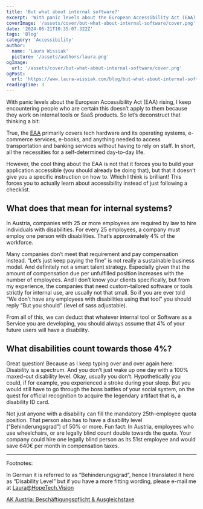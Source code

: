 ```yaml
---
title: 'But what about internal software?'
excerpt: 'With panic levels about the European Accessibility Act (EAA) rising, I keep encountering people who are certain this doesn’t apply to them because they work on internal tools ...'
coverImage: '/assets/cover/but-what-about-internal-software/cover.png'
date: '2024-06-21T10:35:07.322Z'
tags: 'Blog'
category: 'Accessibility'
author:
  name: 'Laura Wissiak'
  picture: '/assets/authors/laura.png'
ogImage:
  url: '/assets/cover/but-what-about-internal-software/cover.png'
ogPost:
  url: 'https://www.laura-wissiak.com/blog/but-what-about-internal-software'
readingTime: 3
---
```


With panic levels about the European Accessibility Act (EAA) rising, I keep encountering people who are certain this doesn’t apply to them because they work on internal tools or SaaS products. So let’s deconstruct that thinking a bit:

True, the [EAA](https://ec.europa.eu/social/main.jsp?catId=1202) primarily covers tech hardware and its operating systems, e-commerce services, e-books, and anything needed to access transportation and banking services without having to rely on staff. In short, all the necessities for a self-determined day-to-day life.

However, the cool thing about the EAA is not that it forces you to build your application accessible (you should already be doing that), but that it doesn’t give you a specific instruction on how to. Which I think is brilliant! This forces you to actually learn about accessibility instead of just following a checklist.

## What does that mean for internal systems?

In Austria, companies with 25 or more employees are required by law to hire individuals with disabilities. For every 25 employees, a company must employ one person with disabilities. That’s approximately 4% of the workforce.

Many companies don’t meet that requirement and pay compensation instead. “Let’s just keep paying the fine” is not really a sustainable business model. And definitely not a smart talent strategy. Especially given that the amount of compensation due per unfulfilled position increases with the number of employees. And I don’t know your clients specifically, but from my experience, the companies that need custom-tailored software or tools strictly for internal use, are usually not that small. So if you are ever told “We don’t have any employees with disabilities using that tool” you should reply “But you should” (level of sass adjustable).

From all of this, we can deduct that whatever internal tool or Software as a Service you are developing, you should always assume that 4% of your future users will have a disability.

## What disabilities count towards those 4%?

Great question! Because as I keep typing over and over again here: Disability is a spectrum. And you don’t just wake up one day with a 100% maxed-out disability level. Okay, usually you don’t. Hypothetically you could, if for example, you experienced a stroke during your sleep. But you would still have to go through the boss battles of your social system, on the quest for official recognition to acquire the legendary artifact that is, a disability ID card.

Not just anyone with a disability can fill the mandatory 25th-employee quota position. That person also has to have a disability level (“Behinderungsgrad”) of 50% or more. Fun fact: In Austria, employees who use wheelchairs, or are legally blind count double towards the quota. Your company could hire one legally blind person as its 51st employee and would save 640€ per month in compensation taxes.

---

Footnotes:

In German it is referred to as “Behinderungsgrad”, hence I translated it here as “Disability Level” but if you have a more fitting wording, please e-mail me at Laura@HopeTech.Vision

[AK Austria: Beschäftigungspflicht & Ausgleichstaxe](https://www.arbeiterkammer.at/beratung/arbeitundrecht/arbeitundbehinderung/Beschaeftigungspflicht.html)
